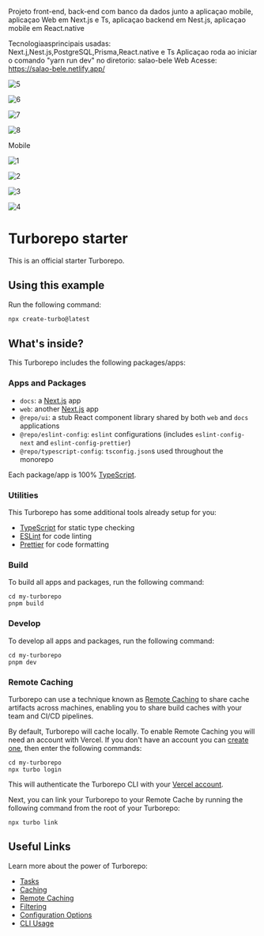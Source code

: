 Projeto front-end, back-end com banco da dados junto a aplicaçao mobile, aplicaçao Web em Next.js e Ts, aplicaçao backend em Nest.js, aplicaçao mobile em React.native 

Tecnologiaasprincipais usadas:  Next.j,Nest.js,PostgreSQL,Prisma,React.native e Ts
Aplicaçao roda ao iniciar o comando "yarn run dev" no diretorio: salao-bele
Web
Acesse: https://salao-bele.netlify.app/

![5](https://github.com/user-attachments/assets/dc5fcd9c-808c-46a8-a1c5-cdf505d8e042)

![6](https://github.com/user-attachments/assets/3813dfde-76d7-4c25-b3c2-26489dcf52c0)

![7](https://github.com/user-attachments/assets/cd88c2e7-e889-4b03-b7d5-279680ac6f07)

![8](https://github.com/user-attachments/assets/14540175-da51-469d-8b58-0c96e277aeac)

Mobile

![1](https://github.com/user-attachments/assets/cc2a4f3b-9e45-4765-b1d9-135198d32ef5)

![2](https://github.com/user-attachments/assets/2cea9a5a-3167-4a50-9df4-7cf9841c5afd)

![3](https://github.com/user-attachments/assets/5aa5be83-dc66-44df-a524-ee5564eb3bcb)

![4](https://github.com/user-attachments/assets/404543a4-1488-4b60-a6cc-1dfb6b82c906)



# Turborepo starter

This is an official starter Turborepo.

## Using this example

Run the following command:

```sh
npx create-turbo@latest
```

## What's inside?

This Turborepo includes the following packages/apps:

### Apps and Packages

- `docs`: a [Next.js](https://nextjs.org/) app
- `web`: another [Next.js](https://nextjs.org/) app
- `@repo/ui`: a stub React component library shared by both `web` and `docs` applications
- `@repo/eslint-config`: `eslint` configurations (includes `eslint-config-next` and `eslint-config-prettier`)
- `@repo/typescript-config`: `tsconfig.json`s used throughout the monorepo

Each package/app is 100% [TypeScript](https://www.typescriptlang.org/).

### Utilities

This Turborepo has some additional tools already setup for you:

- [TypeScript](https://www.typescriptlang.org/) for static type checking
- [ESLint](https://eslint.org/) for code linting
- [Prettier](https://prettier.io) for code formatting

### Build

To build all apps and packages, run the following command:

```
cd my-turborepo
pnpm build
```

### Develop

To develop all apps and packages, run the following command:

```
cd my-turborepo
pnpm dev
```

### Remote Caching

Turborepo can use a technique known as [Remote Caching](https://turbo.build/repo/docs/core-concepts/remote-caching) to share cache artifacts across machines, enabling you to share build caches with your team and CI/CD pipelines.

By default, Turborepo will cache locally. To enable Remote Caching you will need an account with Vercel. If you don't have an account you can [create one](https://vercel.com/signup), then enter the following commands:

```
cd my-turborepo
npx turbo login
```

This will authenticate the Turborepo CLI with your [Vercel account](https://vercel.com/docs/concepts/personal-accounts/overview).

Next, you can link your Turborepo to your Remote Cache by running the following command from the root of your Turborepo:

```
npx turbo link
```

## Useful Links

Learn more about the power of Turborepo:

- [Tasks](https://turbo.build/repo/docs/core-concepts/monorepos/running-tasks)
- [Caching](https://turbo.build/repo/docs/core-concepts/caching)
- [Remote Caching](https://turbo.build/repo/docs/core-concepts/remote-caching)
- [Filtering](https://turbo.build/repo/docs/core-concepts/monorepos/filtering)
- [Configuration Options](https://turbo.build/repo/docs/reference/configuration)
- [CLI Usage](https://turbo.build/repo/docs/reference/command-line-reference)
